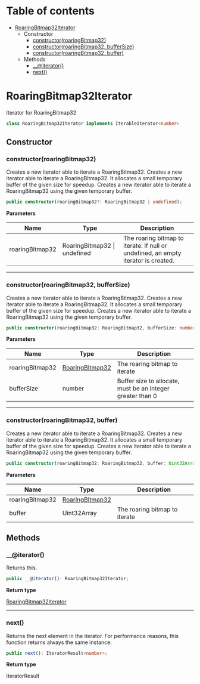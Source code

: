 # Table of contents

* [RoaringBitmap32Iterator][ClassDeclaration-1]
    * Constructor
        * [constructor(roaringBitmap32)][Constructor-1]
        * [constructor(roaringBitmap32, bufferSize)][Constructor-2]
        * [constructor(roaringBitmap32, buffer)][Constructor-3]
    * Methods
        * [__@iterator()][MethodDeclaration-10]
        * [next()][MethodDeclaration-11]

# RoaringBitmap32Iterator

Iterator for RoaringBitmap32

```typescript
class RoaringBitmap32Iterator implements IterableIterator<number>
```
## Constructor

### constructor(roaringBitmap32)

Creates a new iterator able to iterate a RoaringBitmap32.
Creates a new iterator able to iterate a RoaringBitmap32.
It allocates a small temporary buffer of the given size for speedup.
Creates a new iterator able to iterate a RoaringBitmap32 using the given temporary buffer.

```typescript
public constructor(roaringBitmap32?: RoaringBitmap32 | undefined);
```

**Parameters**

| Name            | Type                             | Description                                                                        |
| --------------- | -------------------------------- | ---------------------------------------------------------------------------------- |
| roaringBitmap32 | RoaringBitmap32 &#124; undefined | The roaring bitmap to iterate. If null or undefined, an empty iterator is created. |

----------

### constructor(roaringBitmap32, bufferSize)

Creates a new iterator able to iterate a RoaringBitmap32.
Creates a new iterator able to iterate a RoaringBitmap32.
It allocates a small temporary buffer of the given size for speedup.
Creates a new iterator able to iterate a RoaringBitmap32 using the given temporary buffer.

```typescript
public constructor(roaringBitmap32: RoaringBitmap32, bufferSize: number);
```

**Parameters**

| Name            | Type                                  | Description                                                |
| --------------- | ------------------------------------- | ---------------------------------------------------------- |
| roaringBitmap32 | [RoaringBitmap32][ClassDeclaration-0] | The roaring bitmap to iterate                              |
| bufferSize      | number                                | Buffer size to allocate, must be an integer greater than 0 |

----------

### constructor(roaringBitmap32, buffer)

Creates a new iterator able to iterate a RoaringBitmap32.
Creates a new iterator able to iterate a RoaringBitmap32.
It allocates a small temporary buffer of the given size for speedup.
Creates a new iterator able to iterate a RoaringBitmap32 using the given temporary buffer.

```typescript
public constructor(roaringBitmap32: RoaringBitmap32, buffer: Uint32Array);
```

**Parameters**

| Name            | Type                                  | Description                   |
| --------------- | ------------------------------------- | ----------------------------- |
| roaringBitmap32 | [RoaringBitmap32][ClassDeclaration-0] |                               |
| buffer          | Uint32Array                           | The roaring bitmap to iterate |

## Methods

### __@iterator()

Returns this.

```typescript
public __@iterator(): RoaringBitmap32Iterator;
```

**Return type**

[RoaringBitmap32Iterator][ClassDeclaration-1]

----------

### next()

Returns the next element in the iterator.
For performance reasons, this function returns always the same instance.

```typescript
public next(): IteratorResult<number>;
```

**Return type**

IteratorResult<number>

[ClassDeclaration-1]: roaringbitmap32iterator.md#roaringbitmap32iterator
[Constructor-1]: roaringbitmap32iterator.md#constructorroaringbitmap32
[Constructor-2]: roaringbitmap32iterator.md#constructorroaringbitmap32-buffersize
[ClassDeclaration-0]: roaringbitmap32.md#roaringbitmap32
[Constructor-3]: roaringbitmap32iterator.md#constructorroaringbitmap32-buffer
[ClassDeclaration-0]: roaringbitmap32.md#roaringbitmap32
[MethodDeclaration-10]: roaringbitmap32iterator.md#__iterator
[ClassDeclaration-1]: roaringbitmap32iterator.md#roaringbitmap32iterator
[MethodDeclaration-11]: roaringbitmap32iterator.md#next